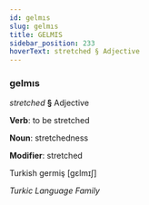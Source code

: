 ```yaml
---
id: gelmıs
slug: gelmıs
title: GELMIS
sidebar_position: 233
hoverText: stretched § Adjective
---
```


### gelmıs

*stretched* **§** Adjective

**Verb**: to be stretched

**Noun**: stretchedness

**Modifier**: stretched

Turkish germiş [gɛlmɪʃ]

*Turkic Language Family*